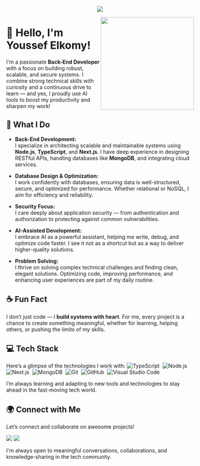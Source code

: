<!-- Typing SVG by DenverCoder1 - https://github.com/DenverCoder1/readme-typing-svg -->
<p align="center">
  <a href="https://github.com/DenverCoder1/readme-typing-svg"><img src="https://readme-typing-svg.herokuapp.com/?lines=Front-End%20Developer;Always%20learning%20new%20things&font=Fira%20Code&center=true&width=440&height=45&color=f75c7e&vCenter=true&size=22"></a>
</p>

<img width="250" align="right" src="https://c.tenor.com/_DOBjnGspYAAAAAM/code-coding.gif">

# 👋 Hello, I'm Youssef Elkomy!

I'm a passionate **Back-End Developer** with a focus on building robust, scalable, and secure systems. I combine strong technical skills with curiosity and a continuous drive to learn — and yes, I proudly use AI tools to boost my productivity and sharpen my work!

## 🚀 What I Do

- **Back-End Development:**  
  I specialize in architecting scalable and maintainable systems using **Node.js**, **TypeScript**, and **Next.js**. I have deep experience in designing RESTful APIs, handling databases like **MongoDB**, and integrating cloud services.

- **Database Design & Optimization:**  
  I work confidently with databases, ensuring data is well-structured, secure, and optimized for performance. Whether relational or NoSQL, I aim for efficiency and reliability.

- **Security Focus:**  
  I care deeply about application security — from authentication and authorization to protecting against common vulnerabilities.

- **AI-Assisted Development:**  
  I embrace AI as a powerful assistant, helping me write, debug, and optimize code faster. I see it not as a shortcut but as a way to deliver higher-quality solutions.

- **Problem Solving:**  
  I thrive on solving complex technical challenges and finding clean, elegant solutions. Optimizing code, improving performance, and enhancing user experiences are part of my daily routine.

## ☕ Fun Fact

I don’t just code — I **build systems with heart**. For me, every project is a chance to create something meaningful, whether for learning, helping others, or pushing the limits of my skills.

## 💻 Tech Stack

Here’s a glimpse of the technologies I work with:
![TypeScript](https://img.shields.io/badge/-TypeScript-05122A?style=flat&logo=typescript)&nbsp;
![Node.js](https://img.shields.io/badge/-Node.js-05122A?style=flat&logo=node.js)&nbsp;
![Next.js](https://img.shields.io/badge/-Next.js-05122A?style=flat&logo=next.js)&nbsp;
![MongoDB](https://img.shields.io/badge/-MongoDB-05122A?style=flat&logo=mongodb)&nbsp;
![Git](https://img.shields.io/badge/-Git-05122A?style=flat&logo=git)&nbsp;
![GitHub](https://img.shields.io/badge/-GitHub-05122A?style=flat&logo=github)&nbsp;
![Visual Studio Code](https://img.shields.io/badge/-VS%20Code-05122A?style=flat&logo=visual-studio-code)&nbsp;

I’m always learning and adapting to new tools and technologies to stay ahead in the fast-moving tech world.

## 🌍 Connect with Me

Let’s connect and collaborate on awesome projects!

<a href="mailto:contact@yha232008@gmail.com" target="_blank"><img src="https://img.shields.io/badge/-Youssef%20Elkomy-0077B5?style=for-the-badge&logo=gmail&logoColor=white"/></a>
<a href="https://www.linkedin.com/in/youssef-elkomy-8aab11258/" target="_blank"><img src="https://img.shields.io/badge/-Youssef%20Elkomy-0077B5?style=for-the-badge&logo=linkedin&logoColor=white"/></a>

I'm always open to meaningful conversations, collaborations, and knowledge-sharing in the tech community.
